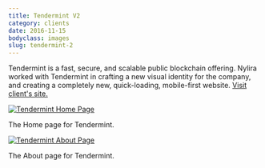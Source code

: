 ```yaml
---
title: Tendermint V2
category: clients
date: 2016-11-15
bodyclass: images
slug: tendermint-2
---
```


Tendermint is a fast, secure, and scalable public blockchain offering. Nylira worked with Tendermint in crafting a new visual identity for the company, and creating a completely new, quick-loading, mobile-first website. [Visit client's site.](http://tendermint.com)

<div class="figure">
  <a href="../assets/images/clients/tendermint-02-home@2x.png"><img src="../assets/images/clients/tendermint-02-home.png" alt="Tendermint Home Page"></a>
  <div class="figcaption">
    <p>The Home page for Tendermint.</p>
  </div>
</div>

<div class="figure">
  <a href="../assets/images/clients/tendermint-02-about@2x.png"><img src="../assets/images/clients/tendermint-02-about.png" alt="Tendermint About Page"></a>
  <div class="figcaption">
    <p>The About page for Tendermint.</p>
  </div>
</div>
